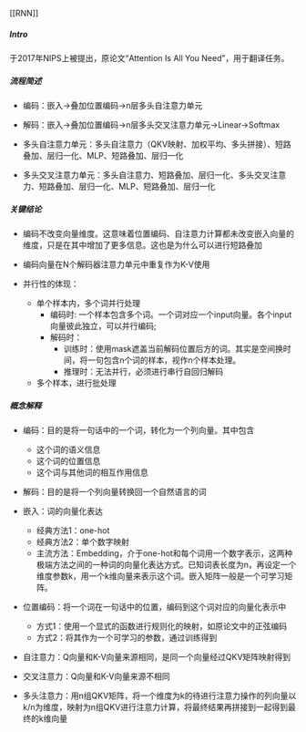 [[RNN]]
##### Intro
于2017年NIPS上被提出，原论文“Attention Is All You Need”，用于翻译任务。
##### 流程简述
- 编码：嵌入->叠加位置编码->n层多头自注意力单元

- 解码：嵌入->叠加位置编码->n层多头交叉注意力单元->Linear->Softmax

- 多头自注意力单元：多头自注意力（QKV映射、加权平均、多头拼接）、短路叠加、层归一化、MLP、短路叠加、层归一化

- 多头交叉注意力单元：多头自注意力、短路叠加、层归一化、多头交叉注意力、短路叠加、层归一化、MLP、短路叠加、层归一化
##### 关键结论
- 编码不改变向量维度。这意味着位置编码、自注意力计算都未改变嵌入向量的维度，只是在其中增加了更多信息。这也是为什么可以进行短路叠加

- 编码向量在N个解码器注意力单元中重复作为K-V使用

- 并行性的体现：
	- 单个样本内，多个词并行处理
		- 编码时: 一个样本包含多个词。一个词对应一个input向量。各个input向量彼此独立，可以并行编码;
		- 解码时：
			- 训练时：使用mask遮盖当前解码位置后方的词。其实是空间换时间，将一句包含n个词的样本，视作n个样本处理。
			- 推理时：无法并行，必须进行串行自回归解码
	- 多个样本，进行批处理

##### 概念解释
- 编码：目的是将一句话中的一个词，转化为一个列向量。其中包含
	- 这个词的语义信息
	- 这个词的位置信息
	- 这个词与其他词的相互作用信息

- 解码：目的是将一个列向量转换回一个自然语言的词

- 嵌入：词的向量化表达
	- 经典方法1：one-hot
	- 经典方法2：单个数字映射
	- 主流方法：Embedding，介于one-hot和每个词用一个数字表示，这两种极端方法之间的一种词的向量化表达方式。已知词表长度为n，再设定一个维度参数k，用一个k维向量来表示这个词。嵌入矩阵一般是一个可学习矩阵。

- 位置编码：将一个词在一句话中的位置，编码到这个词对应的向量化表示中
	- 方式1：使用一个显式的函数进行规则化的映射，如原论文中的正弦编码
	- 方式2：将其作为一个可学习的参数，通过训练得到

- 自注意力：Q向量和K-V向量来源相同，是同一个向量经过QKV矩阵映射得到

- 交叉注意力：Q向量和K-V向量来源不相同

- 多头注意力：用n组QKV矩阵，将一个维度为k的待进行注意力操作的列向量以k/n为维度，映射为n组QKV进行注意力计算，将最终结果再拼接到一起得到最终的k维向量
